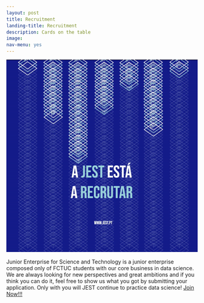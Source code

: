 ```yaml
---
layout: post
title: Recruitment
landing-title: Recruitment
description: Cards on the table
image: 
nav-menu: yes
---
```


![ ](assets/gif/R19.gif)

Junior Enterprise for Science and Technology is a junior enterprise composed only of FCTUC students with our core business in data science. We are always looking for new perspectives and great ambitions and if you think you can do it, feel free to show us what you got by submitting your application.
Only with you will JEST continue to practice data science!
[Join Now!!!](https://jestfctuc.typeform.com/to/j4DJ1U?fbclid=IwAR1k5g_Ej97al9BzgMwtfJbXEQ9jfa6_05ZLAPc6zlEJsG-YxEa2it_ffRk)
